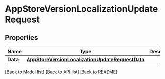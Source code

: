 # AppStoreVersionLocalizationUpdateRequest

## Properties

Name | Type | Description | Notes
------------ | ------------- | ------------- | -------------
**Data** | [**AppStoreVersionLocalizationUpdateRequestData**](AppStoreVersionLocalizationUpdateRequest_data.md) |  | 

[[Back to Model list]](../README.md#documentation-for-models) [[Back to API list]](../README.md#documentation-for-api-endpoints) [[Back to README]](../README.md)


